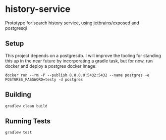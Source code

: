 # history-service
Prototype for search history service, using jetbrains/exposed and postgresql

## Setup
This project depends on a postgresdb.  I will improve the tooling for standing this up in the near future by incorporating a gradle task, but for now, run docker and deploy a postgres docker image:

`docker run --rm -P --publish 0.0.0.0:5432:5432 --name postgres -e POSTGRES_PASSWORD=testy -d postgres`

## Building

`gradlew clean build`

## Running Tests 

`gradlew test`
